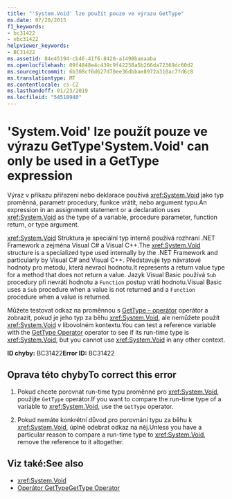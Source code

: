 ```yaml
---
title: "'System.Void' lze použít pouze ve výrazu GetType"
ms.date: 07/20/2015
f1_keywords:
- bc31422
- vbc31422
helpviewer_keywords:
- BC31422
ms.assetid: 84e45194-cb46-41f6-8420-a1498baeaaba
ms.openlocfilehash: 09f4848e4c439c9f42258a5b266da72369dc60d2
ms.sourcegitcommit: 6b308cf6d627d78ee36dbbae8972a310ac7fd6c8
ms.translationtype: MT
ms.contentlocale: cs-CZ
ms.lasthandoff: 01/23/2019
ms.locfileid: "54518940"
---
```

# <a name="systemvoid-can-only-be-used-in-a-gettype-expression"></a><span data-ttu-id="81265-102">'System.Void' lze použít pouze ve výrazu GetType</span><span class="sxs-lookup"><span data-stu-id="81265-102">'System.Void' can only be used in a GetType expression</span></span>
<span data-ttu-id="81265-103">Výraz v příkazu přiřazení nebo deklarace používá <xref:System.Void> jako typ proměnná, parametr procedury, funkce vrátit, nebo argument typu.</span><span class="sxs-lookup"><span data-stu-id="81265-103">An expression in an assignment statement or a declaration uses <xref:System.Void> as the type of a variable, procedure parameter, function return, or type argument.</span></span>  
  
 <span data-ttu-id="81265-104"><xref:System.Void> Struktura je speciální typ interně používá rozhraní .NET Framework a zejména Visual C# a Visual C++.</span><span class="sxs-lookup"><span data-stu-id="81265-104">The <xref:System.Void> structure is a specialized type used internally by the .NET Framework and particularly by Visual C# and Visual C++.</span></span> <span data-ttu-id="81265-105">Představuje typ návratové hodnoty pro metodu, která nevrací hodnotu.</span><span class="sxs-lookup"><span data-stu-id="81265-105">It represents a return value type for a method that does not return a value.</span></span> <span data-ttu-id="81265-106">Jazyk Visual Basic používá `Sub` procedury při nevrátí hodnotu a `Function` postup vrátí hodnotu.</span><span class="sxs-lookup"><span data-stu-id="81265-106">Visual Basic uses a `Sub` procedure when a value is not returned and a `Function` procedure when a value is returned.</span></span>  
  
 <span data-ttu-id="81265-107">Můžete testovat odkaz na proměnnou s [GetType – operátor](../../visual-basic/language-reference/operators/gettype-operator.md) operátor a zobrazit, pokud je jeho typ za běhu <xref:System.Void>, ale nemůžete použít <xref:System.Void> v libovolném kontextu.</span><span class="sxs-lookup"><span data-stu-id="81265-107">You can test a reference variable with the [GetType Operator](../../visual-basic/language-reference/operators/gettype-operator.md) operator to see if its run-time type is <xref:System.Void>, but you cannot use <xref:System.Void> in any other context.</span></span>  
  
 <span data-ttu-id="81265-108">**ID chyby:** BC31422</span><span class="sxs-lookup"><span data-stu-id="81265-108">**Error ID:** BC31422</span></span>  
  
## <a name="to-correct-this-error"></a><span data-ttu-id="81265-109">Oprava této chyby</span><span class="sxs-lookup"><span data-stu-id="81265-109">To correct this error</span></span>  
  
1.  <span data-ttu-id="81265-110">Pokud chcete porovnat run-time typu proměnné pro <xref:System.Void>, použijte `GetType` operátor.</span><span class="sxs-lookup"><span data-stu-id="81265-110">If you want to compare the run-time type of a variable to <xref:System.Void>, use the `GetType` operator.</span></span>  
  
2.  <span data-ttu-id="81265-111">Pokud nemáte konkrétní důvod pro porovnání typu za běhu k <xref:System.Void>, úplně odebrat odkaz na něj.</span><span class="sxs-lookup"><span data-stu-id="81265-111">Unless you have a particular reason to compare a run-time type to <xref:System.Void>, remove the reference to it altogether.</span></span>  
  
## <a name="see-also"></a><span data-ttu-id="81265-112">Viz také:</span><span class="sxs-lookup"><span data-stu-id="81265-112">See also</span></span>
- <xref:System.Void>
- [<span data-ttu-id="81265-113">Operátor GetType</span><span class="sxs-lookup"><span data-stu-id="81265-113">GetType Operator</span></span>](../../visual-basic/language-reference/operators/gettype-operator.md)
